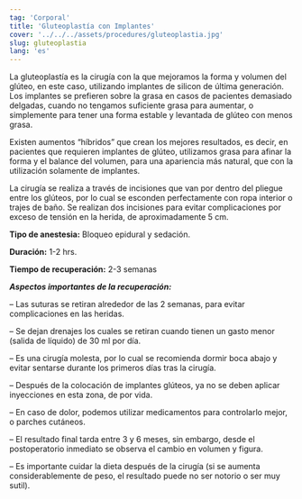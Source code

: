 ```yaml
---
tag: 'Corporal'
title: 'Gluteoplastía con Implantes'
cover: '../../../assets/procedures/gluteoplastia.jpg'
slug: gluteoplastia
lang: 'es'
---
```


La gluteoplastía es la cirugía con la que mejoramos la forma y volumen del glúteo, en este caso, utilizando implantes de silicon de última generación. Los implantes se prefieren sobre la grasa en casos de pacientes demasiado delgadas, cuando no tengamos suficiente grasa para aumentar, o simplemente para tener una forma estable y levantada de glúteo con menos grasa.

Existen aumentos “híbridos” que crean los mejores resultados, es decir, en pacientes que requieren implantes de glúteo, utilizamos grasa para afinar la forma y el balance del volumen, para una apariencia más natural, que con la utilización solamente de implantes.

La cirugía se realiza a través de incisiones que van por dentro del pliegue entre los glúteos, por lo cual se esconden perfectamente con ropa interior o trajes de baño. Se realizan dos incisiones para evitar complicaciones por exceso de tensión en la herida, de aproximadamente 5 cm.

**Tipo de anestesia:** Bloqueo epidural y sedación.

**Duración:** 1-2 hrs.

**Tiempo de recuperación:** 2-3 semanas

**_Aspectos importantes de la recuperación:_**

– Las suturas se retiran alrededor de las 2 semanas, para evitar complicaciones en las heridas.

– Se dejan drenajes los cuales se retiran cuando tienen un gasto menor (salida de líquido) de 30 ml por día.

– Es una cirugía molesta, por lo cual se recomienda dormir boca abajo y evitar sentarse durante los primeros días tras la cirugía.

– Después de la colocación de implantes glúteos, ya no se deben aplicar inyecciones en esta zona, de por vida.

– En caso de dolor, podemos utilizar medicamentos para controlarlo mejor, o parches cutáneos.

– El resultado final tarda entre 3 y 6 meses, sin embargo, desde el postoperatorio inmediato se observa el cambio en volumen y figura.

– Es importante cuidar la dieta después de la cirugía (si se aumenta considerablemente de peso, el resultado puede no ser notorio o ser muy sutil).
